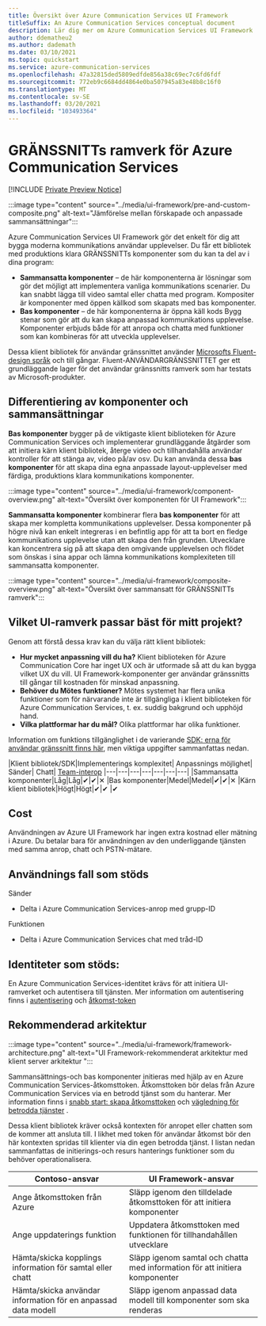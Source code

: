 ```yaml
---
title: Översikt över Azure Communication Services UI Framework
titleSuffix: An Azure Communication Services conceptual document
description: Lär dig mer om Azure Communication Services UI Framework
author: ddematheu2
ms.author: dademath
ms.date: 03/10/2021
ms.topic: quickstart
ms.service: azure-communication-services
ms.openlocfilehash: 47a32815ded5809edfde856a38c69ec7c6fd6fdf
ms.sourcegitcommit: 772eb9c6684dd4864e0ba507945a83e48b8c16f0
ms.translationtype: MT
ms.contentlocale: sv-SE
ms.lasthandoff: 03/20/2021
ms.locfileid: "103493364"
---
```

# <a name="azure-communication-services-ui-framework"></a>GRÄNSSNITTs ramverk för Azure Communication Services

[!INCLUDE [Private Preview Notice](../../includes/private-preview-include.md)]

:::image type="content" source="../media/ui-framework/pre-and-custom-composite.png" alt-text="Jämförelse mellan förskapade och anpassade sammansättningar":::

Azure Communication Services UI Framework gör det enkelt för dig att bygga moderna kommunikations användar upplevelser. Du får ett bibliotek med produktions klara GRÄNSSNITTs komponenter som du kan ta del av i dina program:

- **Sammansatta komponenter** – de här komponenterna är lösningar som gör det möjligt att implementera vanliga kommunikations scenarier. Du kan snabbt lägga till video samtal eller chatta med program. Kompositer är komponenter med öppen källkod som skapats med bas komponenter.
- **Bas komponenter** – de här komponenterna är öppna käll kods Bygg stenar som gör att du kan skapa anpassad kommunikations upplevelse. Komponenter erbjuds både för att anropa och chatta med funktioner som kan kombineras för att utveckla upplevelser. 

Dessa klient bibliotek för användar gränssnittet använder [Microsofts Fluent-design språk](https://developer.microsoft.com/fluentui/) och till gångar. Fluent-ANVÄNDARGRÄNSSNITTET ger ett grundläggande lager för det användar gränssnitts ramverk som har testats av Microsoft-produkter.

## <a name="differentiating-components-and-composites"></a>**Differentiering av komponenter och sammansättningar**

**Bas komponenter** bygger på de viktigaste klient biblioteken för Azure Communication Services och implementerar grundläggande åtgärder som att initiera kärn klient bibliotek, återge video och tillhandahålla användar kontroller för att stänga av, video på/av osv. Du kan använda dessa **bas komponenter** för att skapa dina egna anpassade layout-upplevelser med färdiga, produktions klara kommunikations komponenter.

:::image type="content" source="../media/ui-framework/component-overview.png" alt-text="Översikt över komponenten för UI Framework":::

**Sammansatta komponenter** kombinerar flera **bas komponenter** för att skapa mer kompletta kommunikations upplevelser. Dessa komponenter på högre nivå kan enkelt integreras i en befintlig app för att ta bort en fledge kommunikations upplevelse utan att skapa den från grunden. Utvecklare kan koncentrera sig på att skapa den omgivande upplevelsen och flödet som önskas i sina appar och lämna kommunikations komplexiteten till sammansatta komponenter.

:::image type="content" source="../media/ui-framework/composite-overview.png" alt-text="Översikt över sammansatt för GRÄNSSNITTs ramverk":::

## <a name="what-ui-framework-is-best-for-my-project"></a>Vilket UI-ramverk passar bäst för mitt projekt?

Genom att förstå dessa krav kan du välja rätt klient bibliotek:

- **Hur mycket anpassning vill du ha?** Klient biblioteken för Azure Communication Core har inget UX och är utformade så att du kan bygga vilket UX du vill. UI Framework-komponenter ger användar gränssnitts till gångar till kostnaden för minskad anpassning.
- **Behöver du Mötes funktioner?** Mötes systemet har flera unika funktioner som för närvarande inte är tillgängliga i klient biblioteken för Azure Communication Services, t. ex. suddig bakgrund och upphöjd hand.
- **Vilka plattformar har du mål?** Olika plattformar har olika funktioner.

Information om funktions tillgänglighet i de varierande [SDK: erna för användar gränssnitt finns här](ui-sdk-features.md), men viktiga uppgifter sammanfattas nedan.

|Klient bibliotek/SDK|Implementerings komplexitet|    Anpassnings möjlighet|  Sänder| Chatt| [Team-interop](./../teams-interop.md)
|---|---|---|---|---|---|---|
|Sammansatta komponenter|Låg|Låg|✔|✔|✕
|Bas komponenter|Medel|Medel|✔|✔|✕
|Kärn klient bibliotek|Högt|Högt|✔|✔ |✔

## <a name="cost"></a>Cost

Användningen av Azure UI Framework har ingen extra kostnad eller mätning i Azure. Du betalar bara för användningen av den underliggande tjänsten med samma anrop, chatt och PSTN-mätare.

## <a name="supported-use-cases"></a>Användnings fall som stöds

Sänder

- Delta i Azure Communication Services-anrop med grupp-ID

Funktionen

- Delta i Azure Communication Services chat med tråd-ID

## <a name="supported-identities"></a>Identiteter som stöds:

En Azure Communication Services-identitet krävs för att initiera UI-ramverket och autentisera till tjänsten. Mer information om autentisering finns i [autentisering](../authentication.md) och [åtkomst-token](../../quickstarts/access-tokens.md)


## <a name="recommended-architecture"></a>Rekommenderad arkitektur 

:::image type="content" source="../media/ui-framework/framework-architecture.png" alt-text="UI Framework-rekommenderat arkitektur med klient server arkitektur ":::

Sammansättnings-och bas komponenter initieras med hjälp av en Azure Communication Services-åtkomsttoken. Åtkomsttoken bör delas från Azure Communication Services via en betrodd tjänst som du hanterar. Mer information finns i [snabb start: skapa åtkomsttoken](../../quickstarts/access-tokens.md) och [vägledning för betrodda tjänster](../../tutorials/trusted-service-tutorial.md) .

Dessa klient bibliotek kräver också kontexten för anropet eller chatten som de kommer att ansluta till. I likhet med token för användar åtkomst bör den här kontexten spridas till klienter via din egen betrodda tjänst. I listan nedan sammanfattas de initierings-och resurs hanterings funktioner som du behöver operationalisera.

| Contoso-ansvar                                 | UI Framework-ansvar                         |
|----------------------------------------------------------|-----------------------------------------------------------------|
| Ange åtkomsttoken från Azure                    | Släpp igenom den tilldelade åtkomsttoken för att initiera komponenter        |
| Ange uppdaterings funktion                                 | Uppdatera åtkomsttoken med funktionen för tillhandahållen utvecklare          |
| Hämta/skicka kopplings information för samtal eller chatt          | Släpp igenom samtal och chatta med information för att initiera komponenter |
| Hämta/skicka användar information för en anpassad data modell | Släpp igenom anpassad data modell till komponenter som ska renderas          |
